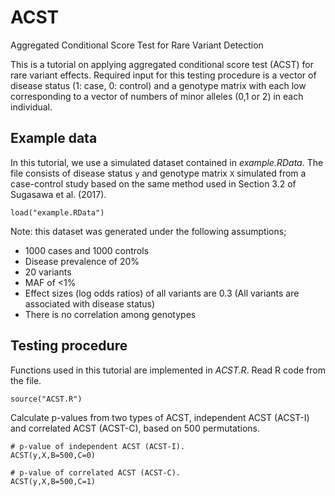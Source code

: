 # ACST
Aggregated Conditional Score Test for Rare Variant Detection

This is a tutorial on applying aggregated conditional score test (ACST) for rare variant effects.
Required input for this testing procedure is a vector of disease status (1: case, 0: control) and a genotype matrix with each low corresponding to a vector of numbers of minor alleles (0,1 or 2) in each individual.

## Example data
In this tutorial, we use a simulated dataset contained in *example.RData*.
The file consists of disease status `y` and genotype matrix `X` simulated from a case-control study based on the same method used in Section 3.2 of Sugasawa et al. (2017). 


```{r cars}
load("example.RData")
```

Note: this dataset was generated under the following assumptions;

 * 1000 cases and 1000 controls
 * Disease prevalence of 20%
 * 20 variants
 * MAF of <1% 
 * Effect sizes (log odds ratios) of all variants are 0.3 (All variants are associated with disease status) 
 * There is no correlation among genotypes


## Testing procedure
Functions used in this tutorial are implemented in *ACST.R*.
Read R code from the file.

```{r read}
source("ACST.R")
```


Calculate p-values from two types of ACST, independent ACST (ACST-I) and correlated ACST (ACST-C), based on 500 permutations. 
```{r input}
# p-value of independent ACST (ACST-I).
ACST(y,X,B=500,C=0)

# p-value of correlated ACST (ACST-C).
ACST(y,X,B=500,C=1)
```
